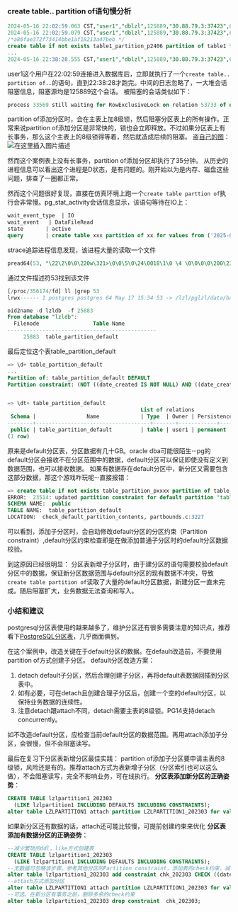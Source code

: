
### create table.. partition of语句慢分析
```sql
2024-05-16 22:02:59.063 CST,"user1","dblzl",125889,"30.88.79.3:37423",66461213.1ebc1,2,"authentication",2024-05-16 22:02:59 CST,34/41364668,0,LOG,00000,"connection authorized: user=user1 database=dblzl",,,,,,,,,"","client backend"
2024-05-16 22:02:59.079 CST,"user1","dblzl",125889,"30.88.79.3:37423",66461213.1ebc1,3,"idle",2024-05-16 22:02:59 CST,34/41364669,0,LOG,00000,"statement:  -- a86fae372f73414bbe1af18213a47beb
/*a86fae372f73414bbe1af18213a47beb */
create table if not exists table1_partition_p2406 partition of table1 for values from ('2024-06-01 00:00:00') to ('2024-07-01 00:00:00'); ",,,,,,,,,"","client backend"
...
2024-05-16 22:38:28.555 CST,"user1","dblzl",125889,"30.88.79.3:37423",66461213.1ebc1,4,"CREATE TABLE",2024-05-16 22:02:59 CST,34/0,0,LOG,00000,"duration: 2129483.549 ms",,,,,,,,,"","client backend"
```
user1这个用户在22:02:59连接进入数据库后，立即就执行了一个`create table.. partition of..`的语句，直到22:38:28才跑完。中间的日志忽略了，一大堆会话阻塞信息，阻塞源均是125889这个会话。
被阻塞的会话类似如下：
```sql
process 33569 still waiting for RowExclusiveLock on relation 53733 of database 17073 after 1000.048 ms","Process holding the lock: 125889. Wait queue: 33569.
```
partition of添加分区时，会在主表上加8级锁，然后阻塞分区表上的所有操作。正常来说partition of添加分区是非常快的，锁也会立即释放。不过如果分区表上有长事务，那么这个主表上的8级锁得等着，然后就造成后续的阻塞。
盗[自己的图](https://blog.csdn.net/qq_40687433/article/details/132525655?ops_request_misc=%257B%2522request%255Fid%2522%253A%2522171591065916800225570929%2522%252C%2522scm%2522%253A%252220140713.130102334.pc%255Fblog.%2522%257D&request_id=171591065916800225570929&biz_id=0&utm_medium=distribute.pc_search_result.none-task-blog-2~blog~first_rank_ecpm_v1~rank_v31_ecpm-1-132525655-null-null.nonecase&utm_term=%E5%88%86%E5%8C%BA%E8%A1%A8&spm=1018.2226.3001.4450)：
![在这里插入图片描述](https://img-blog.csdnimg.cn/direct/a116bdcc67984fcf8c3f13faa9ed7e88.png)

然而这个案例表上没有长事务，partition of添加分区却执行了35分钟。
从历史的进程信息可以看出这个进程是D状态，是有问题的。刚开始以为是内存、磁盘这些问题，排查了一圈都正常。

然而这个问题很好复现，直接在仿真环境上跑一个`create table parttion of`执行会非常慢。pg_stat_activity会话信息显示，该语句等待在IO上：
```sql
wait_event_type  | IO
wait_event	 | DataFileRead
state		| active
query		| create table xxx partition of xx for values from ('2025-05-01 00:00:00') to ('2025-06-01 00:00:00');
```
strace追踪进程信息发现，该进程大量的读取一个文件
```sql
pread64(53, "\22\2\0\0\220w\321>\0\0\5\0\24\0018\1\0 \4 \0\0\0\0\200\237\0\1\310\236p\1"..., 8192, 863485952) = 8192
```
通过文件描述符53找到该文件
```sql
[/proc/356174/fd] ll |grep 53
lrwx------ 1 postgres postgres 64 May 17 15:34 53 -> /lzl/pglzl/data/base/17076/25883
```
```sql
oid2name -d lzldb  -f 25883
From database "lzldb":
  Filenode				   Table Name
-----------------------------------------------
     25883  table_partition_default
```
最后定位这个表table_partition_default
```sql
=> \d+ table_partition_default
...
Partition of: table_partition_default DEFAULT
Partition constraint: (NOT ((date_created IS NOT NULL) AND ((date_created < '2022-05-01 00:00:00'::timestamp without time zone) OR ((date_created >= '2022-05-01 00:00:00'::timestamp without time zone) AND (da


=> \dt+ table_partition_default
                                          List of relations
 Schema |                Name             | Type  | Owner | Persistence | Size  | Description 
--------+------------------------------------+-------+------------+-------------+-------+-------------
 public | table_partition_default         | table | user1 | permanent   | 50 GB | 
(1 row)
```
原来是default分区表，分区数据有几十GB。oracle dba可能很陌生···pg的default分区会接收不在分区范围中的数据，default分区可以保证即使没有定义到数据范围，也可以接收数据。
如果有数据存在default分区中，新分区又需要包含这部分数据，那这个游戏咋玩呢···直接报错：
```sql
=> create table if not exists table_partition_pxxxx partition of table_partition for values from ('2023-01-12 00:00:00') to ('2023-01-13 00:00:00');
ERROR:  23514: updated partition constraint for default partition "table_partition_default" would be violated by some row
SCHEMA NAME:  public
TABLE NAME:  table_partition_default
LOCATION:  check_default_partition_contents, partbounds.c:3227
```
可以看到，添加子分区时，会自动修改default分区的分区约束（Partition constraint）,default分区约束检查即是在做添加普通子分区时的default分区数据校验。

到这原因已经很明显：
分区表新增子分区时，由于建分区的语句需要校验default分区中的数据，保证新分区数据范围与default分区的现有数据不冲突，导致`create table partition of`读取了大量的default分区数据，新建分区一直未完成。随后阻塞扩大，业务数据无法查询和写入。


### 小结和建议
postgresql分区表使用的越来越多了，维护分区还有很多需要注意的知识点，推荐看下[PostgreSQL分区表](https://blog.csdn.net/qq_40687433/article/details/132525655?ops_request_misc=%257B%2522request%255Fid%2522%253A%2522171591065916800225570929%2522%252C%2522scm%2522%253A%252220140713.130102334.pc%255Fblog.%2522%257D&request_id=171591065916800225570929&biz_id=0&utm_medium=distribute.pc_search_result.none-task-blog-2~blog~first_rank_ecpm_v1~rank_v31_ecpm-1-132525655-null-null.nonecase&utm_term=%E5%88%86%E5%8C%BA%E8%A1%A8&spm=1018.2226.3001.4450)，几乎面面俱到。

在这个案例中，改造关键在于default分区的数据。在default改造前，不要使用partition of方式创建子分区。
default分区改造方案：
1. detach default子分区，然后合理创建子分区，再将default表数据回插到分区表中。
2. 如有必要，可在detach且创建合理子分区后，创建一个空的default分区，以保持业务数据的连续性。
3. 注意detach跟attach不同，detach需要主表的8级锁。PG14支持detach concurrently。

如不改造default分区，应检查当前default分区的数据范围。再用attach添加子分区，会很慢，但不会阻塞读写。

最后在复习下分区表新增分区最佳实践：
partition of添加子分区要申请主表的8级锁，风险还是有的。推荐attach方式为表新增子分区（分区索引也可以这么做），不会阻塞读写，完全不影响业务，可在线执行。
**分区表添加新分区的正确姿势**：
```sql
CREATE TABLE lzlpartition1_202303
  (LIKE lzlpartition1 INCLUDING DEFAULTS INCLUDING CONSTRAINTS);
alter table LZLPARTITION1 attach partition LZLPARTITION1_202303 for values from ('2023-03-01 00:00:00') to ('2023-04-01 00:00:00');
```
如果新分区还有数据的话，attach还可能比较慢，可提前创建约束来优化
**分区表添加有数据分区的正确姿势**：
```sql
--减少繁琐的ddl，like方式创建表
CREATE TABLE lzlpartition1_202303
  (LIKE lzlpartition1 INCLUDING DEFAULTS INCLUDING CONSTRAINTS);
--无数据可忽略该步骤。参考其他分区的Partition constraint，添加表的check约束，减少attach检查约束的时间。
alter table lzlpartition1_202303 add constraint chk_202303 CHECK ((date_created IS NOT NULL) AND (date_created >= '2023-03-01 00:00:00'::timestamp without time zone) AND (date_created < '2023-04-01 00:00:00'::timestamp without time zone));
--attach方式添加分区
alter table LZLPARTITION1 attach partition LZLPARTITION1_202303 for values from ('2023-03-01 00:00:00') to ('2023-04-01 00:00:00');
--可选。在新分区有事务之前，删除多余的check约束
alter table lzlpartition1_202303 drop constraint  chk_202303;
```

